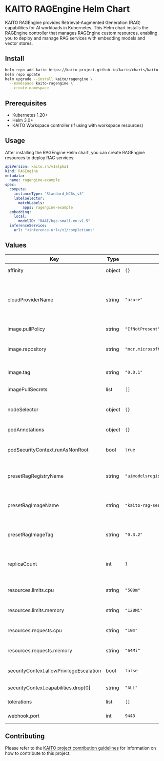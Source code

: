 # KAITO RAGEngine Helm Chart

KAITO RAGEngine provides Retrieval-Augmented Generation (RAG) capabilities for AI workloads in Kubernetes. This Helm chart installs the RAGEngine controller that manages RAGEngine custom resources, enabling you to deploy and manage RAG services with embedding models and vector stores.

## Install

```bash
helm repo add kaito https://kaito-project.github.io/kaito/charts/kaito
helm repo update
helm upgrade --install kaito/ragengine \
  --namespace kaito-ragengine \
  --create-namespace
```

## Prerequisites

- Kubernetes 1.20+
- Helm 3.0+
- KAITO Workspace controller (if using with workspace resources)

## Usage

After installing the RAGEngine Helm chart, you can create RAGEngine resources to deploy RAG services:

```yaml
apiVersion: kaito.sh/v1alpha1
kind: RAGEngine
metadata:
  name: ragengine-example
spec:
  compute:
    instanceType: "Standard_NC6s_v3"
    labelSelector:
      matchLabels:
        apps: ragengine-example
  embedding:
    local:
      modelID: "BAAI/bge-small-en-v1.5"
  inferenceService:
    url: "<inference-url>/v1/completions"
```

## Values

| Key                          | Type   | Default                                      | Description                                                   |
|------------------------------|--------|----------------------------------------------|---------------------------------------------------------------|
| affinity                     | object | `{}`                                         | Pod affinity settings                                         |
| cloudProviderName            | string | `"azure"`                                    | Karpenter cloud provider name. Values can be "azure" or "aws" |
| image.pullPolicy             | string | `"IfNotPresent"`                             | Image pull policy                                             |
| image.repository             | string | `"mcr.microsoft.com/aks/kaito/ragengine"`    | RAGEngine controller image repository                         |
| image.tag                    | string | `"0.0.1"`                                    | RAGEngine controller image tag                                |
| imagePullSecrets             | list   | `[]`                                         | Image pull secrets                                            |
| nodeSelector                 | object | `{}`                                         | Node selector for pod assignment                              |
| podAnnotations               | object | `{}`                                         | Pod annotations                                               |
| podSecurityContext.runAsNonRoot | bool | `true`                                       | Run container as non-root user                                |
| presetRagRegistryName        | string | `"aimodelsregistrytest.azurecr.io"`          | Registry for preset RAG service images                        |
| presetRagImageName           | string | `"kaito-rag-service"`                        | Name of the preset RAG service image                          |
| presetRagImageTag            | string | `"0.3.2"`                                    | Tag of the preset RAG service image                           |
| replicaCount                 | int    | `1`                                          | Number of replicas for the RAGEngine controller              |
| resources.limits.cpu         | string | `"500m"`                                     | CPU resource limits                                           |
| resources.limits.memory      | string | `"128Mi"`                                    | Memory resource limits                                        |
| resources.requests.cpu       | string | `"10m"`                                      | CPU resource requests                                         |
| resources.requests.memory    | string | `"64Mi"`                                     | Memory resource requests                                      |
| securityContext.allowPrivilegeEscalation | bool | `false`                           | Allow privilege escalation                                    |
| securityContext.capabilities.drop[0] | string | `"ALL"`                               | Capabilities to drop                                          |
| tolerations                  | list   | `[]`                                         | Pod tolerations                                               |
| webhook.port                 | int    | `9443`                                       | Webhook server port                                           |

## Contributing

Please refer to the [KAITO project contribution guidelines](https://github.com/kaito-project/kaito/blob/main/CONTRIBUTING.md) for information on how to contribute to this project.
